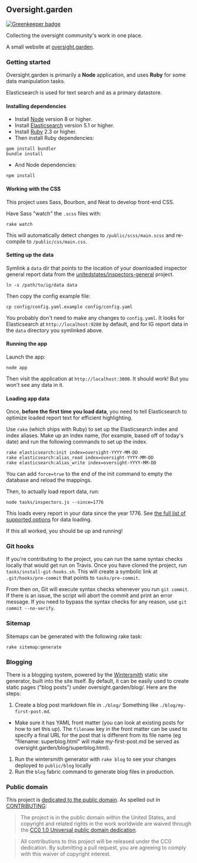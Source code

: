 ## Oversight.garden

[![Greenkeeper badge](https://badges.greenkeeper.io/konklone/oversight.garden.svg)](https://greenkeeper.io/)

Collecting the oversight community's work in one place.

A small website at [oversight.garden](https://oversight.garden).

### Getting started

Oversight.garden is primarily a **Node** application, and uses **Ruby** for some data manipulation tasks.

Elasticsearch is used for text search and as a primary datastore.

#### Installing dependencies

* Install [Node](https://nodejs.org/) version 8 or higher.
* Install [Elasticsearch](https://elastic.co) version 5.1 or higher.
* Install [Ruby](https://www.ruby-lang.org/en/) 2.3 or higher.
* Then install Ruby dependencies:

```
gem install bundler
bundle install
```

* And Node dependencies:

```
npm install
```

#### Working with the CSS

This project uses Sass, Bourbon, and Neat to develop front-end CSS.

Have Sass "watch" the `.scss` files with:

```
rake watch
```

This will automatically detect changes to `/public/scss/main.scss` and re-compile to `/public/css/main.css`.

#### Setting up the data

Symlink a `data` dir that points to the location of your downloaded inspector general report data from the [unitedstates/inspectors-general](https://github.com/unitedstates/inspectors-general) project.

```
ln -s /path/to/ig/data data
```

Then copy the config example file:

```
cp config/config.yaml.example config/config.yaml
```

You probably don't need to make any changes to `config.yaml`. It looks for Elasticsearch at `http://localhost:9200` by default, and for IG report data in the `data` directory you symlinked above.

#### Running the app

Launch the app:

```
node app
```

Then visit the application at `http://localhost:3000`. It should work! But you won't see any data in it.

#### Loading app data

Once, **before the first time you load data**, you need to tell Elasticsearch to optimize loaded report text for efficient highlighting.

Use `rake` (which ships with Ruby) to set up the Elasticsearch index and index aliases. Make up an index name, (for example, based off of today's date) and run the following commands to set up the index.

```
rake elasticsearch:init index=oversight-YYYY-MM-DD
rake elasticsearch:alias_read index=oversight-YYYY-MM-DD
rake elasticsearch:alias_write index=oversight-YYYY-MM-DD
```

You can add `force=true` to the end of the init command to empty the database and reload the mappings.

Then, to actually load report data, run:

```
node tasks/inspectors.js --since=1776
```

This loads every report in your data since the year 1776. See [the full list of supported options](tasks/inspectors.js) for data loading.

If this all worked, you should be up and running!

### Git hooks

If you're contributing to the project, you can run the same syntax checks locally that would get run on Travis. Once you have cloned the project, run `tasks/install-git-hooks.sh`. This will create a symbolic link at `.git/hooks/pre-commit` that points to `tasks/pre-commit`.

From then on, Git will execute syntax checks whenever you run `git commit`. If there is an issue, the script will abort the commit and print an error message. If you need to bypass the syntax checks for any reason, use `git commit --no-verify`.

### Sitemap

Sitemaps can be generated with the following rake task:

```
rake sitemap:generate
```

### Blogging

There is a blogging system, powered by the [Wintersmith](https://github.com/jnordberg/wintersmith) static site generator, built into the site itself. By default, it can be easily used to create static pages ("blog posts") under oversight.garden/blog/. Here are the steps:

1. Create a blog post markdown file in `./blog/` Something like `./blog/my-first-post.md`.
  * Make sure it has YAML front matter (you can look at existing posts for how to set this up). The `filename` key in the front matter can be used to specify a final URL for the post that is different from its file name (eg "filename: superblog.html" will make my-first-post.md be served as oversight.garden/blog/superblog.html).
1. Run the wintersmith generator with `rake blog` to see your changes deployed to `public/blog` locally
1. Run the `blog` fabric command to generate blog files in production.

### Public domain

This project is [dedicated to the public domain](LICENSE). As spelled out in [CONTRIBUTING](CONTRIBUTING.md):

> The project is in the public domain within the United States, and copyright and related rights in the work worldwide are waived through the [CC0 1.0 Universal public domain dedication](http://creativecommons.org/publicdomain/zero/1.0/).

> All contributions to this project will be released under the CC0 dedication. By submitting a pull request, you are agreeing to comply with this waiver of copyright interest.
